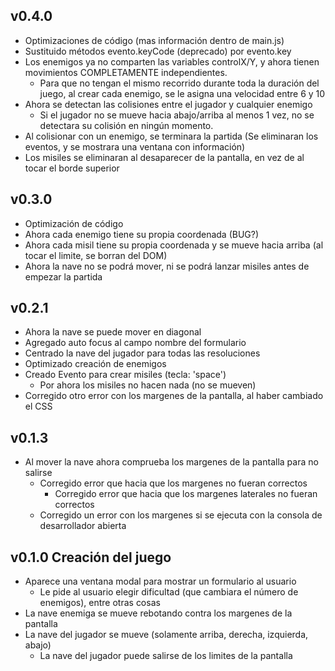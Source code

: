  ## v0.4.0
 - Optimizaciones de código (mas información dentro de main.js)
 - Sustituido métodos evento.keyCode (deprecado) por evento.key
 - Los enemigos ya no comparten las variables controlX/Y, y ahora tienen movimientos COMPLETAMENTE independientes.
   - Para que no tengan el mismo recorrido durante toda la duración del juego, al crear cada enemigo, se le asigna una velocidad entre 6 y 10
 - Ahora se detectan las colisiones entre el jugador y cualquier enemigo
   - Si el jugador no se mueve hacia abajo/arriba al menos 1 vez, no se detectara su colisión en ningún momento.
 - Al colisionar con un enemigo, se terminara la partida (Se eliminaran los eventos, y se mostrara una ventana con información)
 - Los misiles se eliminaran al desaparecer de la pantalla, en vez de al tocar el borde superior
 ## v0.3.0
 - Optimización de código
 - Ahora cada enemigo tiene su propia coordenada (BUG?)
 - Ahora cada misil tiene su propia coordenada y se mueve hacia arriba (al tocar el limite, se borran del DOM)
 - Ahora la nave no se podrá mover, ni se podrá lanzar misiles antes de empezar la partida
## v0.2.1
 - Ahora la nave se puede mover en diagonal
 - Agregado auto focus al campo nombre del formulario
 - Centrado la nave del jugador para todas las resoluciones
 - Optimizado creación de enemigos
 - Creado Evento para crear misiles (tecla: 'space')
   - Por ahora los misiles no hacen nada (no se mueven)
 - Corregido otro error con los margenes de la pantalla, al haber cambiado el CSS
## v0.1.3
 - Al mover la nave ahora comprueba los margenes de la pantalla para no salirse
   - Corregido error que hacia que los margenes no fueran correctos
     - Corregido error que hacia que los margenes laterales no fueran correctos
   - Corregido un error con los margenes si se ejecuta con la consola de desarrollador abierta
## v0.1.0 Creación del juego
 - Aparece una ventana modal para mostrar un formulario al usuario
   - Le pide al usuario elegir dificultad (que cambiara el número de enemigos), entre otras cosas
 - La nave enemiga se mueve rebotando contra los margenes de la pantalla
 - La nave del jugador se mueve (solamente arriba, derecha, izquierda, abajo)
   - La nave del jugador puede salirse de los limites de la pantalla